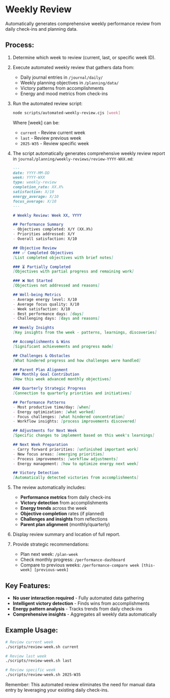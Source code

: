 # Weekly Review

Automatically generates comprehensive weekly performance review from daily check-ins and planning data.

## Process:

1. Determine which week to review (current, last, or specific week ID).

2. Execute automated weekly review that gathers data from:
   - Daily journal entries in `/journal/daily/`
   - Weekly planning objectives in `/planning/data/`
   - Victory patterns from accomplishments
   - Energy and mood metrics from check-ins

3. Run the automated review script:
   ```bash
   node scripts/automated-weekly-review.cjs [week]
   ```
   Where [week] can be:
   - `current` - Review current week
   - `last` - Review previous week  
   - `2025-W35` - Review specific week

4. The script automatically generates comprehensive weekly review report in `journal/planning/weekly-reviews/review-YYYY-WXX.md`:

   ```markdown
   ---
   date: YYYY-MM-DD
   week: YYYY-WXX
   type: weekly-review
   completion_rate: XX.X%
   satisfaction: X/10
   energy_average: X/10
   focus_average: X/10
   ---

   # Weekly Review: Week XX, YYYY

   ## Performance Summary
   - Objectives completed: X/Y (XX.X%)
   - Priorities addressed: X/Y
   - Overall satisfaction: X/10

   ## Objective Review
   ### ✅ Completed Objectives
   [List completed objectives with brief notes]

   ### ⏳ Partially Completed  
   [Objectives with partial progress and remaining work]

   ### ❌ Not Started
   [Objectives not addressed and reasons]

   ## Well-being Metrics
   - Average energy level: X/10
   - Average focus quality: X/10
   - Week satisfaction: X/10
   - Best performance days: [days]
   - Challenging days: [days and reasons]

   ## Weekly Insights
   [Key insights from the week - patterns, learnings, discoveries]

   ## Accomplishments & Wins
   [Significant achievements and progress made]

   ## Challenges & Obstacles
   [What hindered progress and how challenges were handled]

   ## Parent Plan Alignment
   ### Monthly Goal Contribution
   [How this week advanced monthly objectives]

   ### Quarterly Strategic Progress
   [Connection to quarterly priorities and initiatives]

   ## Performance Patterns
   - Most productive time/day: [when]
   - Energy optimization: [what worked]
   - Focus challenges: [what hindered concentration]
   - Workflow insights: [process improvements discovered]

   ## Adjustments for Next Week
   [Specific changes to implement based on this week's learnings]

   ## Next Week Preparation
   - Carry forward priorities: [unfinished important work]
   - New focus areas: [emerging priorities]
   - Process improvements: [workflow adjustments]
   - Energy management: [how to optimize energy next week]

   ## Victory Detection
   [Automatically detected victories from accomplishments]
   ```

5. The review automatically includes:
   - **Performance metrics** from daily check-ins
   - **Victory detection** from accomplishments  
   - **Energy trends** across the week
   - **Objective completion** rates (if planned)
   - **Challenges and insights** from reflections
   - **Parent plan alignment** (monthly/quarterly)

6. Display review summary and location of full report.

7. Provide strategic recommendations:
   - Plan next week: `/plan-week`
   - Check monthly progress: `/performance-dashboard`
   - Compare to previous weeks: `/performance-compare week [this-week] [previous-week]`

## Key Features:
- **No user interaction required** - Fully automated data gathering
- **Intelligent victory detection** - Finds wins from accomplishments
- **Energy pattern analysis** - Tracks trends from daily check-ins
- **Comprehensive insights** - Aggregates all weekly data automatically

## Example Usage:
```bash
# Review current week
./scripts/review-week.sh current

# Review last week
./scripts/review-week.sh last

# Review specific week
./scripts/review-week.sh 2025-W35
```

Remember: This automated review eliminates the need for manual data entry by leveraging your existing daily check-ins.